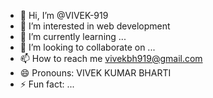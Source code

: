 - 👋 Hi, I’m @VIVEK-919
- 👀 I’m interested in web development
- 🌱 I’m currently learning ...
- 💞️ I’m looking to collaborate on ...
- 📫 How to reach me vivekbh919@gmail.com
- 😄 Pronouns: VIVEK KUMAR BHARTI
- ⚡ Fun fact: ...

<!---
VIVEK-919/VIVEK-919 is a ✨ special ✨ repository because its `README.md` (this file) appears on your GitHub profile.
You can click the Preview link to take a look at your changes.
--->
